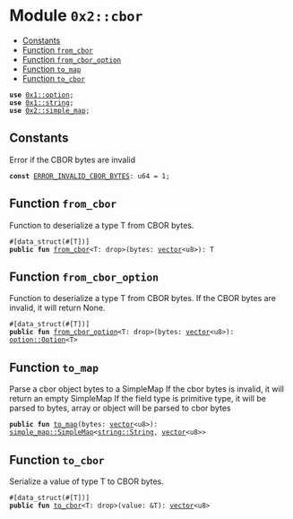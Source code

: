 
<a name="0x2_cbor"></a>

# Module `0x2::cbor`



-  [Constants](#@Constants_0)
-  [Function `from_cbor`](#0x2_cbor_from_cbor)
-  [Function `from_cbor_option`](#0x2_cbor_from_cbor_option)
-  [Function `to_map`](#0x2_cbor_to_map)
-  [Function `to_cbor`](#0x2_cbor_to_cbor)


<pre><code><b>use</b> <a href="">0x1::option</a>;
<b>use</b> <a href="">0x1::string</a>;
<b>use</b> <a href="simple_map.md#0x2_simple_map">0x2::simple_map</a>;
</code></pre>



<a name="@Constants_0"></a>

## Constants


<a name="0x2_cbor_ERROR_INVALID_CBOR_BYTES"></a>

Error if the CBOR bytes are invalid


<pre><code><b>const</b> <a href="cbor.md#0x2_cbor_ERROR_INVALID_CBOR_BYTES">ERROR_INVALID_CBOR_BYTES</a>: u64 = 1;
</code></pre>



<a name="0x2_cbor_from_cbor"></a>

## Function `from_cbor`

Function to deserialize a type T from CBOR bytes.


<pre><code>#[data_struct(#[T])]
<b>public</b> <b>fun</b> <a href="cbor.md#0x2_cbor_from_cbor">from_cbor</a>&lt;T: drop&gt;(bytes: <a href="">vector</a>&lt;u8&gt;): T
</code></pre>



<a name="0x2_cbor_from_cbor_option"></a>

## Function `from_cbor_option`

Function to deserialize a type T from CBOR bytes.
If the CBOR bytes are invalid, it will return None.


<pre><code>#[data_struct(#[T])]
<b>public</b> <b>fun</b> <a href="cbor.md#0x2_cbor_from_cbor_option">from_cbor_option</a>&lt;T: drop&gt;(bytes: <a href="">vector</a>&lt;u8&gt;): <a href="_Option">option::Option</a>&lt;T&gt;
</code></pre>



<a name="0x2_cbor_to_map"></a>

## Function `to_map`

Parse a cbor object bytes to a SimpleMap
If the cbor bytes is invalid, it will return an empty SimpleMap
If the field type is primitive type, it will be parsed to bytes, array or object will be parsed to cbor bytes


<pre><code><b>public</b> <b>fun</b> <a href="cbor.md#0x2_cbor_to_map">to_map</a>(bytes: <a href="">vector</a>&lt;u8&gt;): <a href="simple_map.md#0x2_simple_map_SimpleMap">simple_map::SimpleMap</a>&lt;<a href="_String">string::String</a>, <a href="">vector</a>&lt;u8&gt;&gt;
</code></pre>



<a name="0x2_cbor_to_cbor"></a>

## Function `to_cbor`

Serialize a value of type T to CBOR bytes.


<pre><code>#[data_struct(#[T])]
<b>public</b> <b>fun</b> <a href="cbor.md#0x2_cbor_to_cbor">to_cbor</a>&lt;T: drop&gt;(value: &T): <a href="">vector</a>&lt;u8&gt;
</code></pre>
